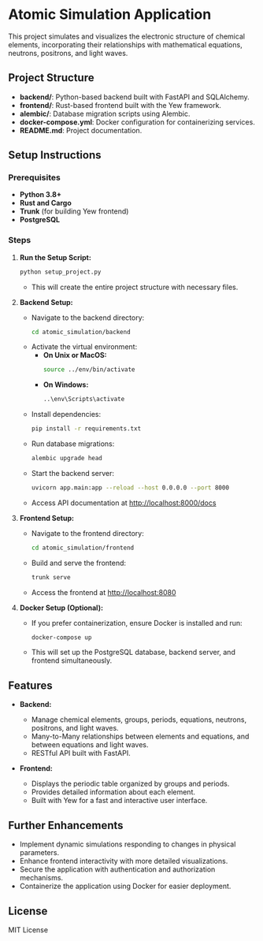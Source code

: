 
# Atomic Simulation Application

This project simulates and visualizes the electronic structure of chemical elements, incorporating their relationships with mathematical equations, neutrons, positrons, and light waves.

## Project Structure

- **backend/**: Python-based backend built with FastAPI and SQLAlchemy.
- **frontend/**: Rust-based frontend built with the Yew framework.
- **alembic/**: Database migration scripts using Alembic.
- **docker-compose.yml**: Docker configuration for containerizing services.
- **README.md**: Project documentation.

## Setup Instructions

### Prerequisites

- **Python 3.8+**
- **Rust and Cargo**
- **Trunk** (for building Yew frontend)
- **PostgreSQL**

### Steps

1. **Run the Setup Script:**
    ```bash
    python setup_project.py
    ```
    - This will create the entire project structure with necessary files.

2. **Backend Setup:**
    - Navigate to the backend directory:
        ```bash
        cd atomic_simulation/backend
        ```
    - Activate the virtual environment:
        - **On Unix or MacOS:**
            ```bash
            source ../env/bin/activate
            ```
        - **On Windows:**
            ```bash
            ..\env\Scripts\activate
            ```
    - Install dependencies:
        ```bash
        pip install -r requirements.txt
        ```
    - Run database migrations:
        ```bash
        alembic upgrade head
        ```
    - Start the backend server:
        ```bash
        uvicorn app.main:app --reload --host 0.0.0.0 --port 8000
        ```
    - Access API documentation at [http://localhost:8000/docs](http://localhost:8000/docs)

3. **Frontend Setup:**
    - Navigate to the frontend directory:
        ```bash
        cd atomic_simulation/frontend
        ```
    - Build and serve the frontend:
        ```bash
        trunk serve
        ```
    - Access the frontend at [http://localhost:8080](http://localhost:8080)

4. **Docker Setup (Optional):**
    - If you prefer containerization, ensure Docker is installed and run:
        ```bash
        docker-compose up
        ```
    - This will set up the PostgreSQL database, backend server, and frontend simultaneously.

## Features

- **Backend:**
    - Manage chemical elements, groups, periods, equations, neutrons, positrons, and light waves.
    - Many-to-Many relationships between elements and equations, and between equations and light waves.
    - RESTful API built with FastAPI.

- **Frontend:**
    - Displays the periodic table organized by groups and periods.
    - Provides detailed information about each element.
    - Built with Yew for a fast and interactive user interface.

## Further Enhancements

- Implement dynamic simulations responding to changes in physical parameters.
- Enhance frontend interactivity with more detailed visualizations.
- Secure the application with authentication and authorization mechanisms.
- Containerize the application using Docker for easier deployment.

## License

MIT License
